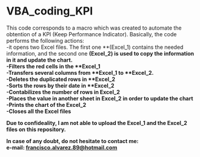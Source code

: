# VBA_coding_KPI
This code corresponds to a macro which was created to automate the obtention of a KPI (Keep Performance Indicator).
Basically, the code performs the following actions:<br>
-it opens two Excel files. The first one **(Excel_1) contains the needed information, and the second one <b>(Excel_2) is used to copy the information in it and update the chart.<br>
-Filters the red cells in the **Excel_1<br>
-Transfers several columns from **Excel_1 to **Excel_2.<br>
-Deletes the duplicated rows in **Excel_2<br>
-Sorts the rows by their date in **Excel_2<br>
-Contabilizes the number of rows in <b>Excel_2<br>
-Places the value in another sheet in <b>Excel_2 in order to update the chart<br>
-Prints the chart of the <b>Excel_2<br>
-Closes all the Excel files<br>

Due to confideality, I am not able to upload the Excel_1 and the Excel_2 files on this repository.<br>

In case of any doubt, do not hesitate to contact me:<br>
e-mail: francisco.alvarez.89@hotmail.com
